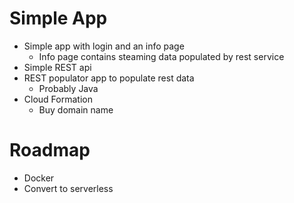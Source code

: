 Simple App
==========

- Simple app with login and an info page
    - Info page contains steaming data populated by rest service
- Simple REST api
- REST populator app to populate rest data
    - Probably Java
- Cloud Formation
    - Buy domain name


Roadmap
=======

- Docker
- Convert to serverless